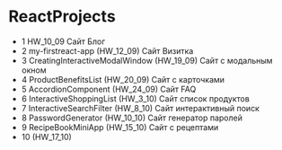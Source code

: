 # ReactProjects
- 1 HW_10_09 Сайт Блог
- 2 my-firstreact-app (HW_12_09) Сайт Визитка
- 3 CreatingInteractiveModalWindow (HW_19_09) Сайт с модальным окном
- 4 ProductBenefitsList (HW_20_09) Сайт с карточками
- 5 AccordionComponent (HW_24_09) Сайт FAQ
- 6 InteractiveShoppingList (HW_3_10) Сайт список продуктов
- 7 InteractiveSearchFilter (HW_8_10) Сайт интерактивный поиск
- 8 PasswordGenerator (HW_10_10) Сайт генератор паролей
- 9 RecipeBookMiniApp (HW_15_10) Сайт с рецептами
- 10 (HW_17_10)

